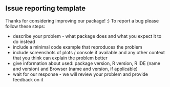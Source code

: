 
## Issue reporting template

Thanks for considering improving our package! :) To report a bug please follow these steps:

* describe your problem - what package does and what you expect it to do instead
* include a minimal code example that reproduces the problem
* include screenshots of plots / console if available and any other context that you think can explain the problem better
* give information about used: package version, R version, R IDE (name and version) and Browser (name and version, if applicable)
* wait for our response - we will review your problem and provide feedback on it
